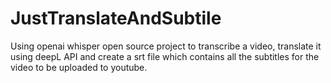 # JustTranslateAndSubtile
Using openai whisper open source project to transcribe a video, translate it using deepL API and create a srt file which contains all the subtitles for the video to be uploaded to youtube.
